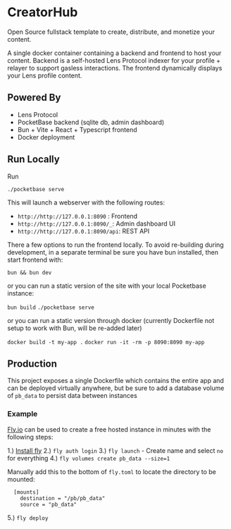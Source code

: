 # CreatorHub

Open Source fullstack template to create, distribute, and monetize your content.

A single docker container containing a backend and frontend to host your content. Backend is a self-hosted Lens Protocol indexer for your profile + relayer to support gasless interactions. The frontend dynamically displays your Lens profile content.

## Powered By

- Lens Protocol
- PocketBase backend (sqlite db, admin dashboard)
- Bun + Vite + React + Typescript frontend
- Docker deployment

## Run Locally

Run

`./pocketbase serve`

This will launch a webserver with the following routes:

- `http://http://127.0.0.1:8090` : Frontend
- `http://http://127.0.0.1:8090/_`: Admin dashboard UI
- `http://http://127.0.0.1:8090/api`: REST API

There a few options to run the frontend locally. To avoid re-building during development, in a separate terminal be sure you have bun installed, then start frontend with:

`bun && bun dev`

or you can run a static version of the site with your local Pocketbase instance:

`bun build`
`./pocketbase serve`

or you can run a static version through docker (currently Dockerfile not setup to work with Bun, will be re-added later)

`docker build -t my-app .`
`docker run -it -rm -p 8090:8090 my-app`

## Production

This project exposes a single Dockerfile which contains the entire app and can be deployed virtually anywhere, but be sure to add a database volume of `pb_data` to persist data between instances

### Example

[Fly.io](https://fly.io/) can be used to create a free hosted instance in minutes with the following steps:

1.) [Install fly](https://fly.io/docs/hands-on/install-flyctl/)
2.) `fly auth login`
3.) `fly launch` - Create name and select `no` for everything
4.) `fly volumes create pb_data --size=1`

Manually add this to the bottom of `fly.toml` to locate the directory to be mounted:

```
  [mounts]
    destination = "/pb/pb_data"
    source = "pb_data"
```

5.) `fly deploy`
